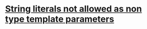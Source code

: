 # [String literals not allowed as non type template parameters](https://stackoverflow.com/questions/5547852/string-literals-not-allowed-as-non-type-template-parameters)